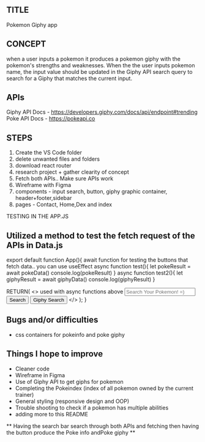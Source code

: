 ## TITLE
Pokemon Giphy app

## CONCEPT
when a user inputs a pokemon it produces a pokemon giphy with the pokemon's strengths and weaknesses. When the the user inputs pokemon name, the input value should be updated in the Giphy API search query to search for a Giphy that matches the current input.

## APIs

Giphy API Docs - https://developers.giphy.com/docs/api/endpoint#trending 
Poke API Docs - https://pokeapi.co 

## STEPS

1. Create the VS Code folder 
2. delete unwanted files and folders
3. download react router
4. research project + gather clearity of concept
5. Fetch both APIs.. Make sure APIs work
6. Wireframe with Figma
7. components - input search, button, giphy graphic container, header+footer,sidebar
8. pages - Contact, Home,Dex and index

TESTING IN THE APP.JS

## Utilized a method to test the fetch request of the APIs in Data.js

export default function App(){
 await function for testing the buttons that fetch data.. you can use useEffect 
   async function test(){
     let pokeResult = await pokeData()
     console.log(pokeResult)
   } 
   async function test2(){
       let giphyResult = await giphyData()
       console.log(giphyResult)
   }

  RETURN(
    <>
     used with async functions above 
   <input type="text" placeholder='Search Your Pokemon! =)'/>
    <button onClick={test}>Search</button>
    <button onClick={test2}>Giphy Search</button> 
    </>
  );
  }

  ## Bugs and/or difficulties
  - css containers for pokeinfo and poke giphy

  ## Things I hope to improve 
  - Cleaner code
  - Wireframe in Figma
  - Use of Giphy API to get giphs for pokemon
  - Completing the Pokeindex (index of all pokemon owned by the current trainer)
  - General styling (responsive design and OOP)
  - Trouble shooting to check if a pokemon has multiple abilities 
  - adding more to this README

  ** Having the search bar search through both APIs and fetching then having the button produce the Poke info andPoke giphy **